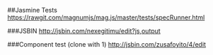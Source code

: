 ##Jasmine Tests
https://rawgit.com/magnumjs/mag.js/master/tests/specRunner.html

###JSBIN
http://jsbin.com/nexegitimu/edit?js,output

###Component test (clone with 1)
http://jsbin.com/zusafoyito/4/edit
